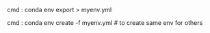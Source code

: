 cmd : conda env export > myenv.yml

cmd : conda env create -f myenv.yml    # to create same env for others

